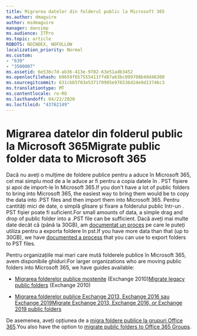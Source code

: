 ```yaml
---
title: Migrarea datelor din folderul public la Microsoft 365
ms.author: dmaguire
author: msdmaguire
manager: dansimp
ms.audience: ITPro
ms.topic: article
ROBOTS: NOINDEX, NOFOLLOW
localization_priority: Normal
ms.custom:
- "639"
- "3500007"
ms.assetid: 6e536c7d-ab36-413e-9702-63e51adb3452
ms.openlocfilehash: b9659f657555411ffd87a63bc099708b49d46300
ms.sourcegitcommit: 631cbb5f03e5371f0995e976536d24e9d13746c3
ms.translationtype: MT
ms.contentlocale: ro-RO
ms.lasthandoff: 04/22/2020
ms.locfileid: "43762149"
---
```

# <a name="migrate-public-folder-data-to-microsoft-365"></a><span data-ttu-id="8135e-102">Migrarea datelor din folderul public la Microsoft 365</span><span class="sxs-lookup"><span data-stu-id="8135e-102">Migrate public folder data to Microsoft 365</span></span>

<span data-ttu-id="8135e-103">Dacă nu aveți o mulțime de foldere publice pentru a aduce în Microsoft 365, cel mai simplu mod de a le aduce ar fi pentru a copia datele în . PST fișiere și apoi de import-le în Microsoft 365.</span><span class="sxs-lookup"><span data-stu-id="8135e-103">If you don't have a lot of public folders to bring into Microsoft 365, the easiest way to bring them would be to copy the data into .PST files and then import them into Microsoft 365.</span></span> <span data-ttu-id="8135e-104">Pentru cantități mici de date, o simplă glisare și fixare a folderului public într-un . PST fișier poate fi suficient.</span><span class="sxs-lookup"><span data-stu-id="8135e-104">For small amounts of data, a simple drag and drop of public folder into a .PST file can be sufficient.</span></span> <span data-ttu-id="8135e-105">Dacă aveți mai multe date decât că (până la 30GB), am [documentat un proces](https://technet.microsoft.com/library/dn874017%28v=exchg.150%29.aspx) pe care le puteți utiliza pentru a exporta foldere în pst.</span><span class="sxs-lookup"><span data-stu-id="8135e-105">If you have more data than that (up to 30GB), we have [documented a process](https://technet.microsoft.com/library/dn874017%28v=exchg.150%29.aspx) that you can use to export folders to PST files.</span></span>
  
<span data-ttu-id="8135e-106">Pentru organizațiile mai mari care mută folderele publice în Microsoft 365, avem disponibile ghiduri:</span><span class="sxs-lookup"><span data-stu-id="8135e-106">For larger organizations who are moving public folders into Microsoft 365, we have guides available:</span></span>
  
- <span data-ttu-id="8135e-107">[Migrarea folderelor publice moștenite](https://docs.microsoft.com/exchange/collaboration-exo/public-folders/batch-migration-of-legacy-public-folders) (Exchange 2010)</span><span class="sxs-lookup"><span data-stu-id="8135e-107">[Migrate legacy public folders](https://docs.microsoft.com/exchange/collaboration-exo/public-folders/batch-migration-of-legacy-public-folders) (Exchange 2010)</span></span>

- [<span data-ttu-id="8135e-108">Migrarea folderelor publice Exchange 2013, Exchange 2016 sau Exchange 2019</span><span class="sxs-lookup"><span data-stu-id="8135e-108">Migrate Exchange 2013, Exchange 2016, or Exchange 2019 public folders</span></span>](https://docs.microsoft.com/Exchange/collaboration/public-folders/migrate-to-exchange-online)

<span data-ttu-id="8135e-109">De asemenea, aveți opțiunea de a [migra foldere publice la grupuri Office 365](https://docs.microsoft.com/Exchange/collaboration/public-folders/migrate-to-office-365-groups).</span><span class="sxs-lookup"><span data-stu-id="8135e-109">You also have the option to [migrate public folders to Office 365 Groups](https://docs.microsoft.com/Exchange/collaboration/public-folders/migrate-to-office-365-groups).</span></span>
  